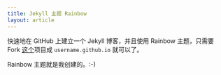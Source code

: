 ```yaml
---
title: Jekyll 主题 Rainbow
layout: article
---
```


快速地在 GitHub 上建立一个 Jekyll 博客，并且使用 Rainbow 主题，只需要 Fork [这个](https://github.com/Astrian/astrian.github.io/tree/Rainbow)项目成 `username.github.io` 就可以了。

Rainbow 主题就是我创建的。:-)